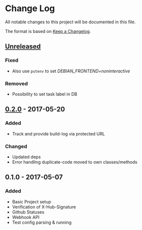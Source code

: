 # Change Log
All notable changes to this project will be documented in this file.

The format is based on [Keep a Changelog](http://keepachangelog.com/).

## [Unreleased]
### Fixed
- Also use `putenv` to set *DEBIAN_FRONTEND=noninteractive*

### Removed
- Possibility to set task label in DB

## [0.2.0] - 2017-05-20
### Added
- Track and provide build-log via protected URL

### Changed
- Updated deps
- Error handling duplicate-code moved to own classes/methods

## 0.1.0 - 2017-05-07
### Added
- Basic Project setup
- Verification of X-Hub-Signature
- Github Statuses
- Webhook API
- Test config parsing & running

[Unreleased]: https://github.com/kronthto/tiny-ci/compare/v0.2.0...HEAD
[0.2.0]: https://github.com/kronthto/tiny-ci/compare/v0.1.0...v0.2.0
